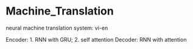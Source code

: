 # Machine_Translation
neural machine translation system: vi-en

Encoder: 1. RNN with GRU; 2. self attention
Decoder: RNN with attention
